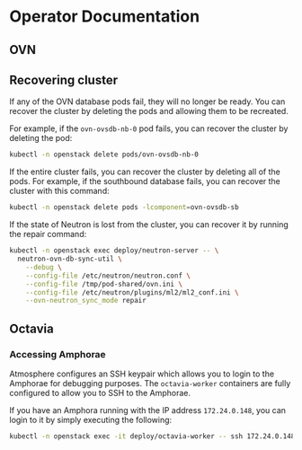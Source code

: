 # Operator Documentation

## OVN

## Recovering cluster

If any of the OVN database pods fail, they will no longer be ready.  You can
recover the cluster by deleting the pods and allowing them to be recreated.

For example, if the `ovn-ovsdb-nb-0` pod fails, you can recover the cluster by
deleting the pod:

```bash
kubectl -n openstack delete pods/ovn-ovsdb-nb-0
```

If the entire cluster fails, you can recover the cluster by deleting all of the
pods.  For example, if the southbound database fails, you can recover the
cluster with this command:

```bash
kubectl -n openstack delete pods -lcomponent=ovn-ovsdb-sb
```

If the state of Neutron is lost from the cluster, you can recover it by running
the repair command:

```bash
kubectl -n openstack exec deploy/neutron-server -- \
  neutron-ovn-db-sync-util \
    --debug \
    --config-file /etc/neutron/neutron.conf \
    --config-file /tmp/pod-shared/ovn.ini \
    --config-file /etc/neutron/plugins/ml2/ml2_conf.ini \
    --ovn-neutron_sync_mode repair
```

## Octavia

### Accessing Amphorae

Atmosphere configures an SSH keypair which allows you to login to the Amphorae
for debugging purposes.  The `octavia-worker` containers are fully configured
to allow you to SSH to the Amphorae.

If you have an Amphora running with the IP address `172.24.0.148`, you can login
to it by simply executing the following:

```bash
kubectl -n openstack exec -it deploy/octavia-worker -- ssh 172.24.0.148
```
